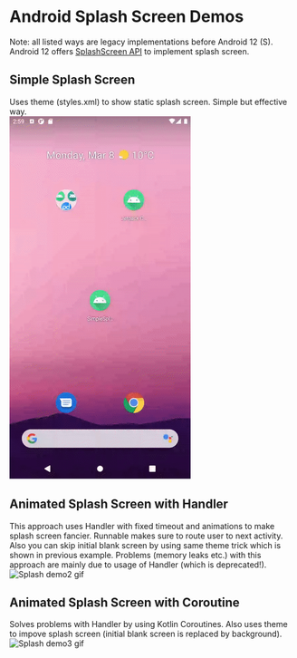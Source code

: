 # Android Splash Screen Demos

Note: all listed ways are legacy implementations before Android 12 (S). Android 12 offers [SplashScreen API](https://developer.android.com/about/versions/12/features/splash-screen) to implement splash screen. 

## Simple Splash Screen
Uses theme (styles.xml) to show static splash screen. Simple but effective way.
<br>
<img src="/readme/simple-splash.gif" alt="Splash demo gif" width="320" height="640"/>

## Animated Splash Screen with Handler
This approach uses Handler with fixed timeout and animations to make splash screen fancier. Runnable makes sure to route user to next activity. Also you can skip initial blank screen by using same theme trick which is shown in previous example. Problems (memory leaks etc.) with this approach are mainly due to usage of Handler (which is deprecated!).
<br>
<img src="/readme/animated-splash-with-handler.gif" alt="Splash demo2 gif" width="320" height="640"/>

## Animated Splash Screen with Coroutine
Solves problems with Handler by using Kotlin Coroutines. Also uses theme to impove splash screen (initial blank screen is replaced by background).
<br>
<img src="/readme/animated-splash-with-coroutine.gif" alt="Splash demo3 gif" width="320" height="640"/>
